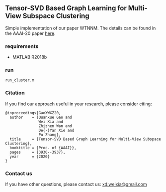 ## Tensor-SVD Based Graph Learning for Multi-View Subspace Clustering

Simple implementation of our paper WTNNM.
The details can be found in the AAAI-20 paper [here](https://ojs.aaai.org//index.php/AAAI/article/view/5807).

### requirements
- MATLAB R2018b

### run

```
run_cluster.m
```

### Citation

If you find our approach useful in your research, please consider citing:

```
@inproceedings{GaoXWXZ20,
  author    = {Quanxue Gao and
               Wei Xia and
               Zhizhen Wan and
               De{-}Yan Xie and
               Pu Zhang},
  title     = {Tensor-SVD Based Graph Learning for Multi-View Subspace Clustering},
  booktitle = {Proc. of {AAAI}},
  pages     = {3930--3937},
  year      = {2020}
}
```

### Contact us 

If you have other questions, please contact us: xd.weixia@gmail.com
